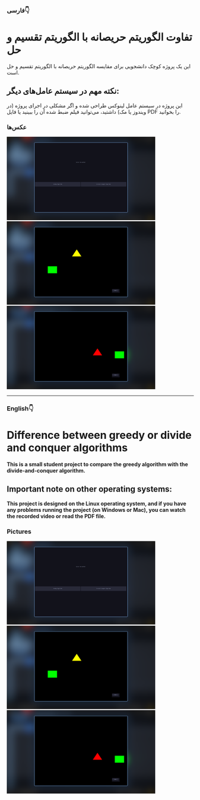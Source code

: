 ### فارسی👇
<div dri="rtl">
<h1>تفاوت الگوریتم حریصانه با الگوریتم تقسیم و حل</h1>

<p>
این یک پروژه کوچک دانشجویی برای مقایسه الگوریتم حریصانه با الگوریتم تقسیم و حل است.
</p>
<h2>نکته مهم در سیستم عامل‌های دیگر:</h2>
<p>
این پروژه در سیستم عامل لینوکس طراحی شده و اگر مشکلی در اجرای پروژه (در ویندوز یا مک) داشتید، می‌توانید فیلم ضبط شده آن را ببینید یا فایل PDF را بخوانید.
</p>

<h3>عکس‌ها</h3>
<img src="1.png" alt="1.png" width="400"/>
<img src="2.png" alt="2.png" width="400"/>
<img src="3.png" alt="3.png" width="400"/>

</div>

___
### English👇
# Difference between greedy or divide and conquer algorithms

**This is a small student project to compare the greedy algorithm with the divide-and-conquer algorithm.**

## Important note on other operating systems:
**This project is designed on the Linux operating system, and if you have any problems running the project (on Windows or Mac), you can watch the recorded video or read the PDF file.**

### Pictures
<div>
<img src="1.png" alt="1.png" width="400"/>
<img src="2.png" alt="2.png" width="400"/>
<img src="3.png" alt="3.png" width="400"/>
</div>